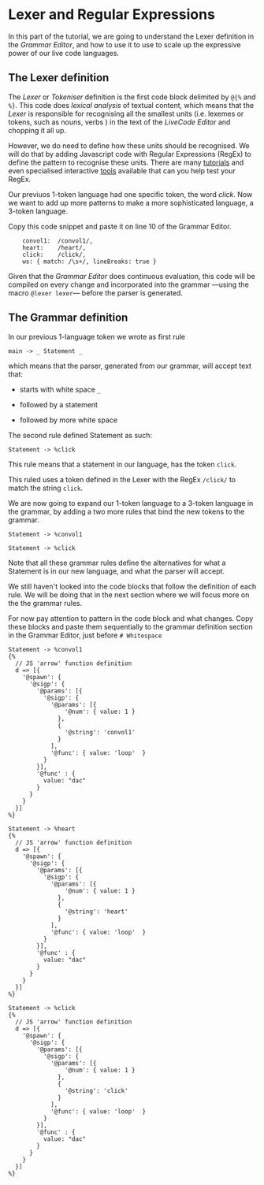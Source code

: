 # Lexer and Regular Expressions

 
In this part of the tutorial, we are going to understand the Lexer definition in the *Grammar Editor*, and how to use it to use to scale up the expressive power of our live code languages. 

## The Lexer definition

The *Lexer* or *Tokeniser* definition is the first code block delimited by ```@{%``` and ```%}```. This code does *lexical analysis* of textual content, which means that the *Lexer* is responsible for recognising all the smallest units (i.e. lexemes or tokens, such as nouns, verbs ) in the text of the  *LiveCode Editor* and chopping it all up.

However, we do need to define how these units should be recognised. We will do that by adding Javascript code with Regular Expressions (RegEx) to define the pattern to recognise these units. There are many [tutorials](https://www.w3schools.com/jsref/jsref_obj_regexp.asp) and even specialised interactive [tools](https://regex101.com/) available that can you help test your RegEx.
  
Our previuos 1-token language had one specific token, the word *click*. Now we want to add up more patterns to make a more sophisticated language, a 3-token language.

Copy this code snippet and paste it on line 10 of the Grammar Editor.

```
    convol1:  /convol1/,                         
    heart:    /heart/,   
	click:    /click/,
	ws: { match: /\s+/, lineBreaks: true }
```

Given that the *Grammar Editor* does continuous evaluation, this code will be compiled on every change and incorporated into the grammar —using the macro `@lexer lexer`— before the parser is generated.


## The Grammar definition

In our previous 1-language token we wrote as first rule 

`main -> _ Statement _`

which means that the parser, generated from our grammar, will accept text that:

* starts with white space `_`

* followed by a statement 

* followed by more white space 

The second rule defined Statement as such:

`Statement -> %click`

This rule means that a statement in our language, has the token `click`.

This ruled uses a token defined in the Lexer with the RegEx `/click/` to match the string `click`. 

We are now going to expand our 1-token language to a 3-token language in the grammar, by adding a two more rules that bind the new tokens to the grammar.

`Statement -> %convol1`

`Statement -> %click`

Note that all these grammar rules define the alternatives for what a Statement is in our new language, and what the parser will accept.

We still haven't looked into the code blocks that follow the definition of each rule. We will be doing that in the next section where we will focus more on the the grammar rules. 

For now pay attention to pattern in the code block and what changes. Copy these blocks and paste them sequentially to the grammar definition section in the Grammar Editor, just before `# Whitespace`

```
Statement -> %convol1
{% 
  // JS 'arrow' function definition 
  d => [{
    '@spawn': {
      '@sigp': {
        '@params': [{        
          '@sigp': { 
            '@params': [{
                '@num': { value: 1 }
              },
              {
                '@string': 'convol1'
              }
            ],
            '@func': { value: 'loop'  }
          }
        }],
        '@func' : {
          value: "dac"
        }
      }
    }
  }]
%}
```

```
Statement -> %heart
{% 
  // JS 'arrow' function definition 
  d => [{
    '@spawn': {
      '@sigp': {
        '@params': [{        
          '@sigp': { 
            '@params': [{
                '@num': { value: 1 }
              },
              {
                '@string': 'heart'
              }
            ],
            '@func': { value: 'loop'  }
          }
        }],
        '@func' : {
          value: "dac"
        }
      }
    }
  }]
%}
```

```
Statement -> %click
{% 
  // JS 'arrow' function definition 
  d => [{
    '@spawn': {
      '@sigp': {
        '@params': [{        
          '@sigp': { 
            '@params': [{
                '@num': { value: 1 }
              },
              {
                '@string': 'click'
              }
            ],
            '@func': { value: 'loop'  }
          }
        }],
        '@func' : {
          value: "dac"
        }
      }
    }
  }]
%}
```














